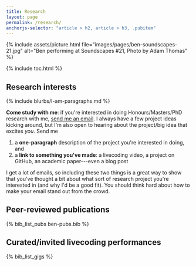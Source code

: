 ```yaml
---
title: Research
layout: page
permalink: /research/
anchorjs-selector: "article > h2, article > h3, .pubitem"
---
```


{% include assets/picture.html file="images/pages/ben-soundscapes-21.jpg" alt="Ben performing at Soundscapes #21, Photo by Adam Thomas" %}

{% include toc.html %}

## Research interests

{% include blurbs/I-am-paragraphs.md %}

<div class="hl-para" markdown="1">

**Come study with me**: if you're interested in doing Honours/Masters/PhD
research with me, [send me an email](mailto:ben.swift@anu.edu.au). I always have
a few project ideas kicking around, but I'm also open to hearing about the
project/big idea that excites _you_. Send me

1. a **one-paragraph** description of the project you're interested in doing,
   and
2. a **link to something you've made**: a livecoding video, a project on GitHub,
   an academic paper---even a blog post

I get a lot of emails, so including these two things is a great way to show that
you've thought a bit about what sort of research project you're interested in
(and why I'd be a good fit). You should think hard about how to make your email
stand out from the crowd.

</div>

## Peer-reviewed publications

{% bib_list_pubs ben-pubs.bib %}

## Curated/invited livecoding performances

{% bib_list_gigs %}
